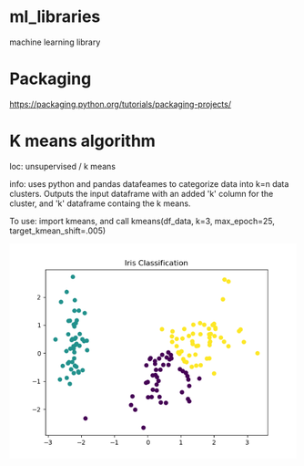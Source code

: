 # ml_libraries
machine learning library

# Packaging
https://packaging.python.org/tutorials/packaging-projects/

# K means algorithm
loc:  unsupervised / k means

info: uses python and pandas datafeames to categorize data into k=n data clusters. Outputs the input dataframe with an added 'k' column for the cluster, and 'k' dataframe containg the k means.

To use: import kmeans, and call kmeans(df_data, k=3, max_epoch=25, target_kmean_shift=.005)

![kmeans_iris_plot.png](https://github.com/jburs/ml_libraries/blob/main/images/kmeans_iris_plot.png)
